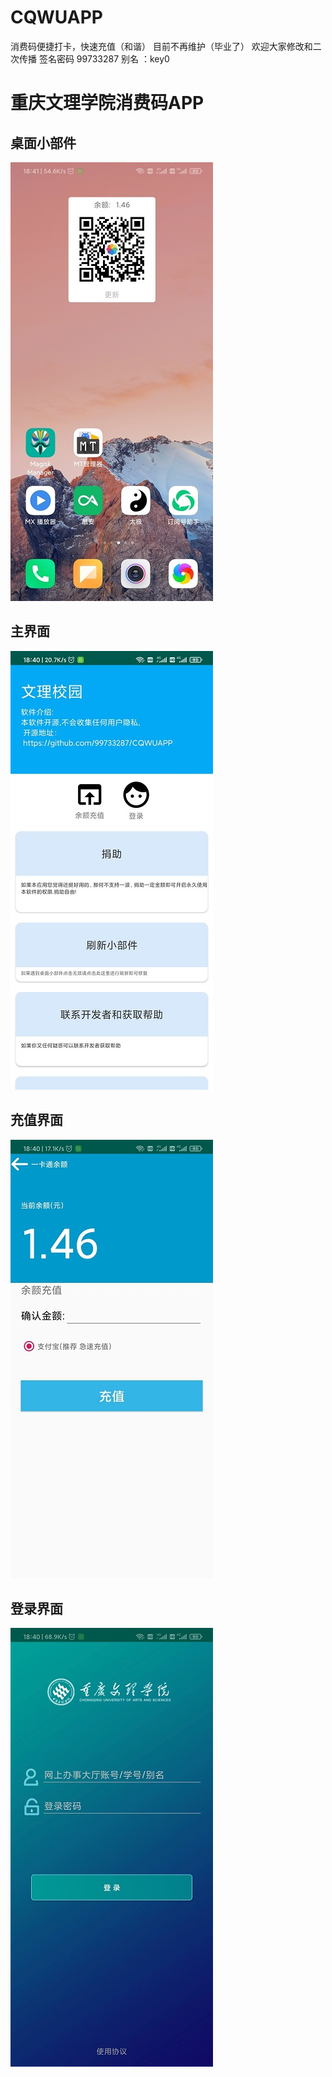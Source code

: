 # CQWUAPP
消费码便捷打卡，快速充值（和谐） 目前不再维护（毕业了） 欢迎大家修改和二次传播
签名密码 99733287 别名 ：key0


# 重庆文理学院消费码APP
## 桌面小部件

![](preview/view.jpg)

## 主界面

![](preview/main.jpg)

## 充值界面
![](preview/pay.jpg)

## 登录界面
![](preview/login.jpg)
